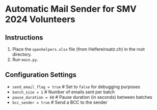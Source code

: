 # Automatic Mail Sender for SMV 2024 Volunteers

## Instructions

1. Place the `openhelpers.xlsx` file (from Helfereinsatz.ch) in the root directory.
2. Run `main.py`.

## Configuration Settings

- `send_email_flag = true`  # Set to `false` for debugging purposes
- `batch_size = 1`          # Number of emails sent per batch
- `pause_duration = 60`     # Pause duration (in seconds) between batches
- `bcc_sender = true`       # Send a BCC to the sender

